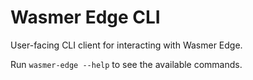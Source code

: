 # Wasmer Edge CLI

User-facing CLI client for interacting with Wasmer Edge.

Run `wasmer-edge --help` to see the available commands.
